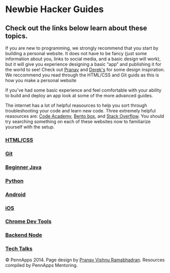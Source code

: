 <div class="hidden"><meta property="og:image" content="http://the-dining-philosophers.github.io/code-weekend/assets/img/logo.png"><link rel="shortcut icon" href="assets/images/favicon.png"><link rel="stylesheet" href="http://netdna.bootstrapcdn.com/font-awesome/4.0.3/css/font-awesome.css"><link rel="stylesheet" href='http://fonts.googleapis.com/css?family=Open+Sans:300italic,400italic,600italic,700italic,400,300,600,700' type='text/css'><link rel="stylesheet" href="assets/css/typography.css"><link rel="stylesheet" href="assets/css/markdown.css"></div>

Newbie Hacker Guides <a id="setup-section"></a>
==================================
Check out the links below learn about these topics.
------------------------------------

If you are new to programming, we strongly recommend that you start by building a personal website. It does not have to be fancy (just some information about you, links to social media, and a basic design will work), but it will give you experience designing a basic “app” and publishing it for the world to see! Check out [Pranav](http://pvrnav.com) and [Derek's](http://derekjobst.com/) for some design inspiration. We reccommend you read through the HTML/CSS and Git guids as this is how you make a personal website

If you’ve had some basic experience and feel comfortable with your ability to build and deploy an app look at some of the more advanced guides.

The internet has a lot of helpful reasources to help you sort through troubleshooting your code and learn new code. Three extremely helpful reasources are: [Code Academy](http://www.codeacademy.com), [Bento box](https://teamtreehouse.com/signup_code/hackru), and [Stack Overflow](http://stackoverflow.com). You should try searching something on each of these websites now to familiarize yourself with the setup.

### [HTML/CSS](./css.html)
### [Git](./css.html)
### [Beginner Java](./BeginnerJava.html)
### [Python](./Python.html)
### [Android](./Android.html)
### [iOS](./iOS.html)
### [Chrome Dev Tools](./ChromeDevTools.html)
### [Backend Node](./BackendNode.html)
### [Tech Talks](./TechTalks.html)

<div class="footer"><p>&copy; PennApps 2014. Page design by <a href="http://pvrnav.com">Pranav Vishnu Ramabhadran</a>. Resources compiled by PennApps Mentoring.</div>

<script src="http://code.jquery.com/jquery-1.11.0.min.js"></script>
<script src="assets/js/nav.js"></script>
<script src="assets/js/FlowType.js"></script>
<script type="text/javascript">
    $('body').flowtype({
        minimum   : 500,
        maximum   : 1000,
        minFont   : 16,
        maxFont   : 65,
        fontRatio : 40
    });
</script>
<script>
    $(window).load(function(){
        $('.loading').fadeOut('200');
    });
</script>